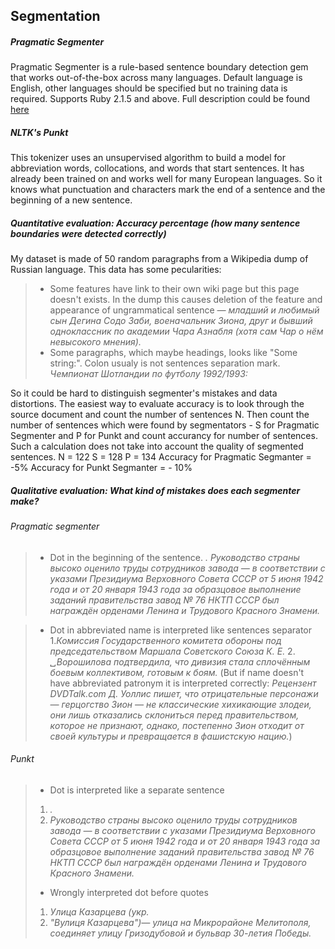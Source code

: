 ## Segmentation

##### Pragmatic Segmenter
Pragmatic Segmenter is a rule-based sentence boundary detection gem that works out-of-the-box across many languages. Default language is English, other languages should be specified but no training data is required.
Supports Ruby 2.1.5 and above. Full description could be found [here](https://github.com/diasks2/pragmatic_segmenter/blob/master/README.md)

##### NLTK's Punkt
This tokenizer uses an unsupervised algorithm to build a model for abbreviation words, collocations, and words that start sentences. It has already been trained on and works well for many European languages. So it knows what punctuation and characters mark the end of a sentence and the beginning of a new sentence. 

##### Quantitative evaluation: Accuracy percentage (how many sentence boundaries were detected correctly)
 My dataset is made of 50 random paragraphs from a Wikipedia dump of Russian language. This data has some pecularities:
> - Some features have link to their own wiki page but this page doesn't exists. In the dump this causes deletion of the feature and appearance of ungrammatical sentence 
> *— младший и любимый сын Дегина Содо Заби, военачальник Зиона, друг и бывший одноклассник по академии Чара Азнабля (хотя сам Чар о нём невысокого мнения).*
> - Some paragraphs, which maybe headings, looks like "Some string:". Colon usualy is not sentences separation mark. 
> *Чемпионат Шотландии по футболу 1992/1993:*

So it could be hard to distinguish segmenter's mistakes and data distortions. The easiest way to evaluate accuracy is to look through the source document and count the number of sentences N. Then count the number of sentences which were found by segmentators - S for Pragmatic Segmenter and P for Punkt and count accurancy for number of sentences. Such a calculation does not take into account the quality of segmented sentences.
N = 122
S = 128
P = 134
Accuracy for Pragmatic Segmanter = -5%
Accuracy for Punkt Segmanter = - 10%
##### Qualitative evaluation: What kind of mistakes does each segmenter make?
###### Pragmatic segmenter
> - Dot in the beginning of the sentence. 
> *. Руководство страны высоко оценило труды сотрудников завода — в соответствии с указами Президиума Верховного Совета СССР от 5 июня 1942 года и от 20 января 1943 года за образцовое выполнение заданий правительства завод № 76 НКТП СССР был награждён орденами Ленина и Трудового Красного Знамени.*

> - Dot in abbreviated name is interpreted like sentences separator 
> 1.*Комиссия Государственного комитета обороны под председательством Маршала Советского Союза К. Е.* 2. *␣Ворошилова подтвердила, что дивизия стала сплочённым боевым коллективом, готовым к боям.* 
> (But if name doesn't have abbreviated patronym it is interpreted correctly: *Рецензент DVDTalk.com Д. Уоллис пишет, что отрицательные персонажи — герцогство Зион — не классические хихикающие злодеи, они лишь отказались склониться перед правительством, которое не признают, однако, постепенно Зион отходит от своей культуры и превращается в фашистскую нацию.*)
###### Punkt
> - Dot is interpreted like a separate sentence 
> 1. *.* 
> 2. *Руководство страны высоко оценило труды сотрудников завода — в соответствии с указами Президиума Верховного Совета СССР от 5 июня 1942 года и от 20 января 1943 года за образцовое выполнение заданий правительства завод № 76 НКТП СССР был награждён орденами Ленина и Трудового Красного Знамени.*
> - Wrongly interpreted dot before quotes 
> 1. *Улица Казарцева (укр.* 
> 2. *"Вулиця Казарцева")— улица на Микрорайоне Мелитополя, соединяет улицу Гризодубовой и бульвар 30-летия Победы.*





